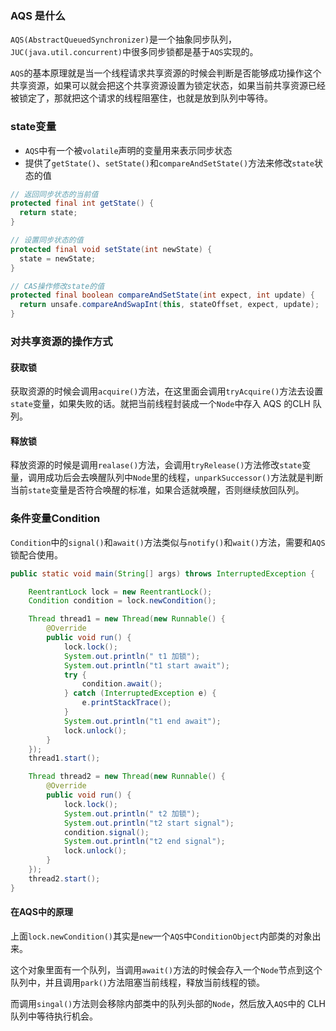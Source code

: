 ### AQS 是什么

`AQS(AbstractQueuedSynchronizer)`是一个抽象同步队列，`JUC(java.util.concurrent)`中很多同步锁都是基于`AQS`实现的。

`AQS`的基本原理就是当一个线程请求共享资源的时候会判断是否能够成功操作这个共享资源，如果可以就会把这个共享资源设置为锁定状态，如果当前共享资源已经被锁定了，那就把这个请求的线程阻塞住，也就是放到队列中等待。



### state变量

- `AQS`中有一个被`volatile`声明的变量用来表示同步状态
- 提供了`getState()`、`setState()`和`compareAndSetState()`方法来修改`state`状态的值

```java
// 返回同步状态的当前值
protected final int getState() {  
  return state;
}

// 设置同步状态的值
protected final void setState(int newState) { 
  state = newState;
}

// CAS操作修改state的值
protected final boolean compareAndSetState(int expect, int update) {
  return unsafe.compareAndSwapInt(this, stateOffset, expect, update);
}
```



### 对共享资源的操作方式

#### 获取锁

获取资源的时候会调用`acquire()`方法，在这里面会调用`tryAcquire()`方法去设置`state`变量，如果失败的话。就把当前线程封装成一个`Node`中存入 AQS 的CLH 队列。

#### 释放锁

释放资源的时候是调用`realase()`方法，会调用`tryRelease()`方法修改`state`变量，调用成功后会去唤醒队列中`Node`里的线程，`unparkSuccessor()`方法就是判断当前`state`变量是否符合唤醒的标准，如果合适就唤醒，否则继续放回队列。



### 条件变量Condition

`Condition`中的`signal()`和`await()`方法类似与`notify()`和`wait()`方法，需要和`AQS`锁配合使用。

```java
public static void main(String[] args) throws InterruptedException {

    ReentrantLock lock = new ReentrantLock();
    Condition condition = lock.newCondition();

    Thread thread1 = new Thread(new Runnable() {
        @Override
        public void run() {
            lock.lock();
            System.out.println(" t1 加锁");
            System.out.println("t1 start await");
            try {
                condition.await();
            } catch (InterruptedException e) {
                e.printStackTrace();
            }
            System.out.println("t1 end await");
            lock.unlock();
        }
    });
    thread1.start();

    Thread thread2 = new Thread(new Runnable() {
        @Override
        public void run() {
            lock.lock();
            System.out.println(" t2 加锁");
            System.out.println("t2 start signal");
            condition.signal();
            System.out.println("t2 end signal");
            lock.unlock();
        }
    });
    thread2.start();
}
```



#### 在AQS中的原理

上面`lock.newCondition()`其实是`new`一个`AQS`中`ConditionObject`内部类的对象出来。

这个对象里面有一个队列，当调用`await()`方法的时候会存入一个`Node`节点到这个队列中，并且调用`park()`方法阻塞当前线程，释放当前线程的锁。

而调用`singal()`方法则会移除内部类中的队列头部的`Node`，然后放入`AQS`中的 CLH 队列中等待执行机会。